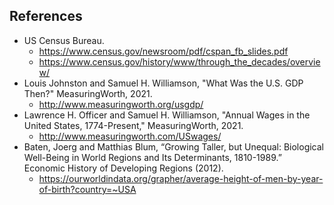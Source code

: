 ## References
* US Census Bureau. 
    * https://www.census.gov/newsroom/pdf/cspan_fb_slides.pdf
    * https://www.census.gov/history/www/through_the_decades/overview/
* Louis Johnston and Samuel H. Williamson, "What Was the U.S. GDP Then?" MeasuringWorth, 2021.
    * http://www.measuringworth.org/usgdp/
* Lawrence H. Officer and Samuel H. Williamson, "Annual Wages in the United States, 1774-Present," MeasuringWorth, 2021.
    * http://www.measuringworth.com/USwages/
* Baten, Joerg and Matthias Blum, “Growing Taller, but Unequal: Biological Well-Being in World Regions and Its Determinants, 1810-1989.” Economic History of Developing Regions (2012).
    * https://ourworldindata.org/grapher/average-height-of-men-by-year-of-birth?country=~USA
